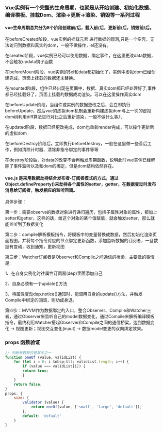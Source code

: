 ### Vue实例有一个完整的生命周期，也就是从开始创建、初始化数据、编译模板、挂载Dom、渲染→更新→渲染、销毁等一系列过程

#### vue生命周期总共分为8个阶段创建前/后，载入前/后，更新前/后，销毁前/后。

在beforeCreated阶段，vue实例的挂载元素 进行数据的观测,只是一个空壳，无法访问到数据和真实的dom，一般不做操作，el还没有。

在created阶段，vue实例已经可以使用数据，绑定事件，在这里更改data数据，不会触发updata钩子函数

在beforeMount阶段，vue实例的$el和data都初始化了，实例中虚拟dom已经创建完成，页面上挂载的数据还未替换。

在mounted阶段，组件已经出现在页面中，数据、真实dom都已经处理好了,事件都已经挂载好了，页面上挂载的数据成功渲染。可以在这里操作真实dom

在beforeUpdate阶段，当组件或实例的数据更改之后，会立即执行beforeUpdate，然后vue的虚拟dom机制会重新构建虚拟dom与上一次的虚拟dom树利用diff算法进行对比之后重新渲染，一般不做什么事儿

在updated阶段，数据已经更改完成，dom也重新render完成，可以操作更新后的虚拟dom

在beforeDestroy阶段后，立即执行beforeDestroy，一般在这里做一些善后工作，例如清除计时器、清除非指令绑定的事件等等

在destroy阶段后，对data的改变不会再触发周期函数，说明此时vue实例已经解除了事件监听以及和dom的绑定，但是dom结构依然存在。

#### vue.js 是采用数据劫持结合发布者-订阅者模式的方式，通过Object.defineProperty()来劫持各个属性的setter，getter，在数据变动时发布消息给订阅者，触发相应的监听回调。

具体步骤：

第一步：需要observe的数据对象进行递归遍历，包括子属性对象的属性，都加上 setter和getter。这样的话，给这个对象的某个值赋值，就会触发setter，那么就能监听到了数据变化

第二步：compile解析模板指令，将模板中的变量替换成数据，然后初始化渲染页面视图，并将每个指令对应的节点绑定更新函数，添加监听数据的订阅者，一旦数据有变动，收到通知，更新视图

第三步：Watcher订阅者是Observer和Compile之间通信的桥梁，主要做的事情是:

1、在自身实例化时往属性订阅器(dep)里面添加自己

2、自身必须有一个update()方法

3、待属性变动dep.notice()通知时，能调用自身的update()方法，并触发Compile中绑定的回调，则功成身退。

第四步：MVVM作为数据绑定的入口，整合Observer、Compile和Watcher三者，通过Observer来监听自己的model数据变化，通过Compile来解析编译模板指令，最终利用Watcher搭起Observer和Compile之间的通信桥梁，达到数据变化 -> 视图更新；视图交互变化(input) -> 数据model变更的双向绑定效果。

### props 函数验证

```js
// 判断参数是否是其中之一
function oneOf (value, validList) {
    for (let i = 0; i &nbsp;&lt; validList.length; i++) {
        if (value === validList[i]) {
        return true;
        }
    }
    return false;
}
props: {
    size: {
        validator (value) {
            return oneOf(value, ['small', 'large', 'default']);
        },
        default: 'default'
    }
}
```
